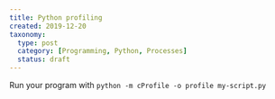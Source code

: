 ```yaml
---
title: Python profiling
created: 2019-12-20
taxonomy:
  type: post
  category: [Programming, Python, Processes]
  status: draft
---
```


Run your program with `python -m cProfile -o profile my-script.py`
